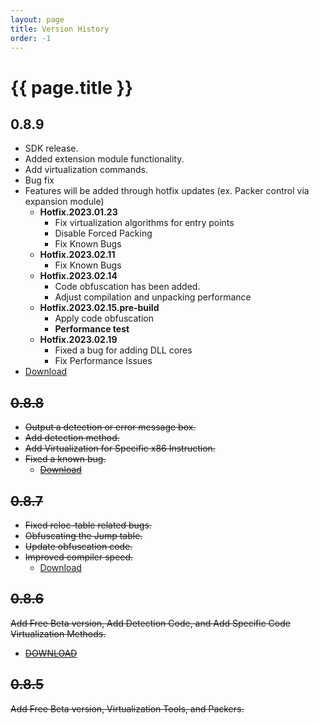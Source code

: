 ```yaml
---
layout: page
title: Version History
order: -1
---
```


# {{ page.title }}

0.8.9 
---
- SDK release. 
- Added extension module functionality. 
- Add virtualization commands. 
- Bug fix 
- Features will be added through hotfix updates (ex. Packer control via expansion module) 
  - **Hotfix.2023.01.23**
    - Fix virtualization algorithms for entry points
	- Disable Forced Packing
	- Fix Known Bugs
  - **Hotfix.2023.02.11**
    - Fix Known Bugs	
  - **Hotfix.2023.02.14**
    - Code obfuscation has been added.
    - Adjust compilation and unpacking performance  
  - **Hotfix.2023.02.15.pre-build**
    - Apply code obfuscation
    - **Performance test**
  - **Hotfix.2023.02.19**
    - Fixed a bug for adding DLL cores
    - Fix Performance Issues
 - [Download](https://url.kr/xjvo2s) 

~~0.8.8~~
---
- ~~Output a detection or error message box.~~ 
- ~~Add detection method.~~ 
- ~~Add Virtualization for Specific x86 Instruction.~~ 
- ~~Fixed a known bug.~~ 
  - ~~[Download](https://url.kr/i5eap1)~~ 

~~0.8.7~~
---
- ~~Fixed reloc-table related bugs.~~ 
- ~~Obfuscating the Jump table.~~ 
- ~~Update obfuscation code.~~ 
- ~~Improved compiler speed.~~ 
  - [Download](https://url.kr/2e9r5g)

~~0.8.6~~
---
~~Add Free Beta version, Add Detection Code, and Add Specific Code Virtualization Methods.~~  
- ~~[DOWNLOAD](https://url.kr/y63wkf)~~  

~~0.8.5~~
---
~~Add Free Beta version, Virtualization Tools, and Packers.~~
